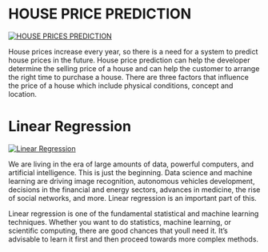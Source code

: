 # HOUSE PRICE PREDICTION

[![HOUSE PRICES PREDICTION](https://www.onthemarket.com/content/wp-content/uploads/2018/01/Housepricepredictions2018fbk.jpg "HOUSE PRICES PREDICTION")](https://www.onthemarket.com/content/wp-content/uploads/2018/01/Housepricepredictions2018fbk.jpg "HOUSE PRICES PREDICTION")

House prices increase every year, so there is a need
for a system to predict house prices in the future. House price
prediction can help the developer determine the selling price of a
house and can help the customer to arrange the right time to
purchase a house. There are three factors that influence the price
of a house which include physical conditions, concept and
location. 

# Linear Regression 

[![Linear Regression](https://qph.fs.quoracdn.net/main-qimg-3b0d7655ac76edf1241f97015ee755b4 "Linear Regression")](https://qph.fs.quoracdn.net/main-qimg-3b0d7655ac76edf1241f97015ee755b4 "Linear Regression")

We are living in the era of large amounts of data, powerful computers, and artificial intelligence. This is just the beginning. Data science and machine learning are driving image recognition, autonomous vehicles development, decisions in the financial and energy sectors, advances in medicine, the rise of social networks, and more. Linear regression is an important part of this.

Linear regression is one of the fundamental statistical and machine learning techniques. Whether you want to do statistics, machine learning, or scientific computing, there are good chances that youll need it. It’s advisable to learn it first and then proceed towards more complex methods.
